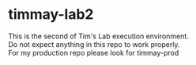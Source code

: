 # timmay-lab2

This is the second of Tim's Lab execution environment.<br>
Do not expect anything in this repo to work properly.<br>
For my production repo please look for timmay-prod
 
 